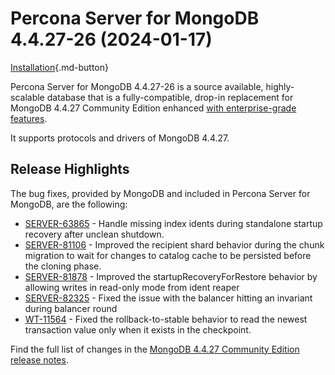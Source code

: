 
# Percona Server for MongoDB 4.4.27-26 (2024-01-17)

[Installation](../install/index.md){.md-button}

Percona Server for MongoDB 4.4.27-26 is a source available, highly-scalable database that is a
fully-compatible, drop-in replacement for MongoDB 4.4.27 Community Edition enhanced [with enterprise-grade features](../comparison.md).

It supports protocols and drivers of MongoDB 4.4.27.

## Release Highlights

The bug fixes, provided by MongoDB and included in Percona Server for MongoDB, are the following:

* [SERVER-63865](https://jira.mongodb.org/browse/SERVER-63865) - Handle missing index idents during standalone startup recovery after unclean shutdown.
* [SERVER-81106](https://jira.mongodb.org/browse/SERVER-81106) - Improved the recipient shard behavior during the chunk migration to wait for changes to catalog cache to be persisted before the cloning phase.
* [SERVER-81878](https://jira.mongodb.org/browse/SERVER-81878) - Improved the startupRecoveryForRestore behavior by allowing writes in read-only mode from ident reaper
* [SERVER-82325](https://jira.mongodb.org/browse/SERVER-82325) - Fixed the issue with the balancer hitting an invariant during balancer round
* [WT-11564](https://jira.mongodb.org/browse/WT-11564) - Fixed the rollback-to-stable behavior to read the newest transaction value only when it exists in the checkpoint.


Find the full list of changes in the [MongoDB 4.4.27 Community Edition release notes](https://www.mongodb.com/docs/current/release-notes/4.4/#4.4.27---jan-3--2023).





